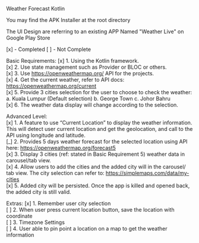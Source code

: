 Weather Forecast Kotlin

You may find the APK Installer at the root directory

The UI Design are referring to an existing APP Named "Weather Live" on Google Play Store

[x] - Completed [ ] - Not Complete

Basic Requirements: 
[x] 1. Using the Kotlin framework.  
[x] 2. Use state management such as Provider or BLOC or others.  
[x] 3. Use https://openweathermap.org/ API for the projects.   
[x] 4. Get the current weather, refer to API docs: https://openweathermap.org/current  
[x] 5. Provide 3 cities selection for the user to choose to check the weather: a. Kuala Lumpur (Default selection) b. George Town c. Johor Bahru   
[x] 6. The weather data display will change according to the selection.  
  
Advanced Level:   
[x] 1. A feature to use “Current Location” to display the weather information. This will detect user current location and get the geolocation, and call to the API using longitude and latitude.  
[_] 2. Provides 5 days weather forecast for the selected location using API here: https://openweathermap.org/forecast5  
[x] 3. Display 3 cities (ref: stated in Basic Requirement 5) weather data in carousel/tab view.  
[x] 4. Allow users to add the cities and the added city will in the carousel/ tab view. The city selection can refer to: https://simplemaps.com/data/my-cities   
[x] 5. Added city will be persisted. Once the app is killed and opened back, the added city is still valid.  

Extras: 
[x] 1. Remember user city selection   
[ ] 2. When user press current location button, save the location with coordinate   
[ ] 3. Timezone Settings   
[ ] 4. User able to pin point a location on a map to get the weather information  

